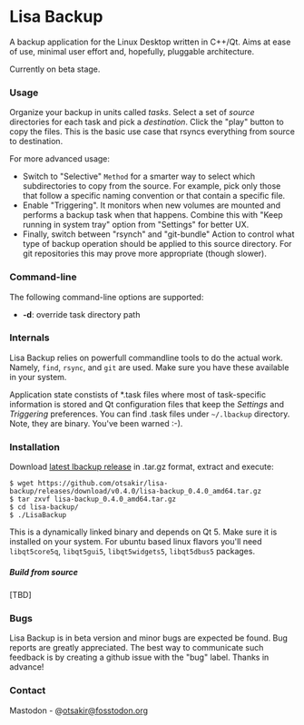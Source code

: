 # Lisa Backup

A backup application for the Linux Desktop written in C++/Qt. Aims at ease of use, minimal user effort and, hopefully, pluggable architecture.

Currently on beta stage.


### Usage

Organize your backup in units called _tasks_. Select a set of _source_ directories for each task and pick a _destination_. Click the "play" button to copy the files. This is the basic use case that rsyncs everything from source to destination. 

For more advanced usage:

  * Switch to "Selective" `Method` for a smarter way to select which subdirectories to copy from the source. For example, pick only those that follow a specific naming convention or that contain a specific file.
  * Enable "Triggering". It monitors when new volumes are mounted and performs a backup task when that happens. Combine this with "Keep running in system tray" option from "Settings" for better UX.
  * Finally, switch between "rsynch" and "git-bundle" Action to control what type of backup operation should be applied to this source directory. For git repositories this may prove more appropriate (though slower).

### Command-line

The following command-line options are supported:

- **-d**: override task directory path
  


### Internals

Lisa Backup relies on powerfull commandline tools to do the actual work. Namely, `find`, `rsync`, and `git` are used. Make sure you have these available in your system.

Application state constists of \*.task files where most of task-specific information is stored and Qt configuration files that keep the _Settings_ and _Triggering_ preferences. You can find .task files under `~/.lbackup` directory. Note, they are binary. You've been warned :-).


### Installation

Download [latest lbackup release](https://github.com/otsakir/lisa-backup/releases/latest) in .tar.gz format, extract and execute:

    $ wget https://github.com/otsakir/lisa-backup/releases/download/v0.4.0/lisa-backup_0.4.0_amd64.tar.gz
    $ tar zxvf lisa-backup_0.4.0_amd64.tar.gz
    $ cd lisa-backup/
    $ ./LisaBackup

This is a dynamically linked binary and depends on Qt 5. Make sure it is installed on your system. For ubuntu based linux flavors you'll need `libqt5core5q`, `libqt5gui5`, `libqt5widgets5`, `libqt5dbus5` packages. 


##### Build from source 

[TBD]


### Bugs

Lisa Backup is in beta version and minor bugs are expected be found. Bug reports are greatly appreciated. The best way to communicate such feedback is by creating a github issue with the "bug" label. Thanks in advance!


### Contact

Mastodon - @otsakir@fosstodon.org

















    

    



	
    
